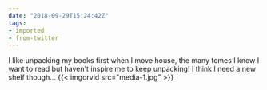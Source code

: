 ```yaml
---
date: "2018-09-29T15:24:42Z"
tags:
- imported
- from-twitter
---
```

I like unpacking my books first when I move house, the many tomes I know I want to read but haven't inspire me to keep unpacking\! I think I need a new shelf though… {{< imgorvid src="media-1.jpg" >}}
